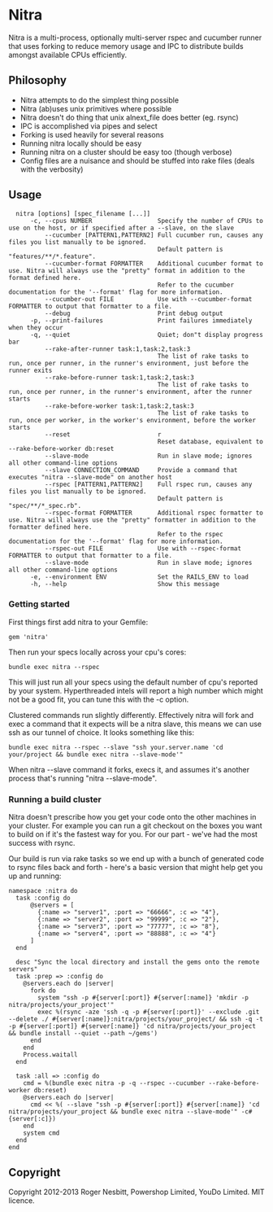 # Nitra
Nitra is a multi-process, optionally multi-server rspec and cucumber runner that uses forking to reduce memory usage and IPC to distribute builds amongst available CPUs efficiently.

## Philosophy
* Nitra attempts to do the simplest thing possible
* Nitra (ab)uses unix primitives where possible
* Nitra doesn't do thing that unix alnext_file does better (eg. rsync)
* IPC is accomplished via pipes and select
* Forking is used heavily for several reasons
* Running nitra locally should be easy
* Running nitra on a cluster should be easy too (though verbose)
* Config files are a nuisance and should be stuffed into rake files (deals with the verbosity)

## Usage
      nitra [options] [spec_filename [...]]
          -c, --cpus NUMBER                  Specify the number of CPUs to use on the host, or if specified after a --slave, on the slave
              --cucumber [PATTERN1,PATTERN2] Full cucumber run, causes any files you list manually to be ignored.
                                             Default pattern is "features/**/*.feature".
              --cucumber-format FORMATTER    Additional cucumber format to use. Nitra will always use the "pretty" format in addition to the format defined here.
                                             Refer to the cucumber documentation for the '--format' flag for more information.
              --cucumber-out FILE            Use with --cucumber-format FORMATTER to output that formatter to a file.
              --debug                        Print debug output
          -p, --print-failures               Print failures immediately when they occur
          -q, --quiet                        Quiet; don"t display progress bar
              --rake-after-runner task:1,task:2,task:3
                                             The list of rake tasks to run, once per runner, in the runner's environment, just before the runner exits
              --rake-before-runner task:1,task:2,task:3
                                             The list of rake tasks to run, once per runner, in the runner's environment, after the runner starts
              --rake-before-worker task:1,task:2,task:3
                                             The list of rake tasks to run, once per worker, in the worker's environment, before the worker starts
              --reset                        r
                                             Reset database, equivalent to --rake-before-worker db:reset
              --slave-mode                   Run in slave mode; ignores all other command-line options
              --slave CONNECTION_COMMAND     Provide a command that executes "nitra --slave-mode" on another host
              --rspec [PATTERN1,PATTERN2]    Full rspec run, causes any files you list manually to be ignored.
                                             Default pattern is "spec/**/*_spec.rb".
              --rspec-format FORMATTER       Additional rspec formatter to use. Nitra will always use the "pretty" formatter in addition to the formatter defined here.
                                             Refer to the rspec documentation for the '--format' flag for more information.
              --rspec-out FILE               Use with --rspec-format FORMATTER to output that formatter to a file.
              --slave-mode                   Run in slave mode; ignores all other command-line options
          -e, --environment ENV              Set the RAILS_ENV to load
          -h, --help                         Show this message

### Getting started
First things first add nitra to your Gemfile:

    gem 'nitra'

Then run your specs locally across your cpu's cores:

    bundle exec nitra --rspec

This will just run all your specs using the default number of cpu's reported by your system. Hyperthreaded intels will report a high number which might not be a good fit, you can tune this with the -c option.

Clustered commands run slightly differently. Effectively nitra will fork and exec a command that it expects will be a nitra slave, this means we can use ssh as our tunnel of choice. It looks something like this:

    bundle exec nitra --rspec --slave "ssh your.server.name 'cd your/project && bundle exec nitra --slave-mode'"

When nitra --slave command it forks, execs it, and assumes it's another process that's running "nitra --slave-mode".

### Running a build cluster
Nitra doesn't prescribe how you get your code onto the other machines in your cluster. For example you can run a git checkout on the boxes you want to build on if it's the fastest way for you. For our part - we've had the most success with rsync.

Our build is run via rake tasks so we end up with a bunch of generated code to rsync files back and forth - here's a basic version that might help get you up and running:

    namespace :nitra do
      task :config do
          @servers = [
            {:name => "server1", :port => "66666", :c => "4"},
            {:name => "server2", :port => "99999", :c => "2"},
            {:name => "server3", :port => "77777", :c => "8"},
            {:name => "server4", :port => "88888", :c => "4"}
          ]
      end

      desc "Sync the local directory and install the gems onto the remote servers"
      task :prep => :config do
        @servers.each do |server|
          fork do
            system "ssh -p #{server[:port]} #{server[:name]} 'mkdir -p nitra/projects/your_project'"
            exec %(rsync -aze 'ssh -q -p #{server[:port]}' --exclude .git --delete ./ #{server[:name]}:nitra/projects/your_project/ && ssh -q -t -p #{server[:port]} #{server[:name]} 'cd nitra/projects/your_project && bundle install --quiet --path ~/gems')
          end
        end
        Process.waitall
      end

      task :all => :config do
        cmd = %(bundle exec nitra -p -q --rspec --cucumber --rake-before-worker db:reset)
        @servers.each do |server|
          cmd << %( --slave "ssh -p #{server[:port]} #{server[:name]} 'cd nitra/projects/your_project && bundle exec nitra --slave-mode'" -c#{server[:c]})
        end
        system cmd
      end
    end

## Copyright
Copyright 2012-2013 Roger Nesbitt, Powershop Limited, YouDo Limited.  MIT licence.
